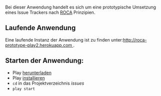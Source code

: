 Bei dieser Anwendung handelt es sich um eine prototypische Umsetzung eines Issue Trackers nach [ROCA](http://roca-style.org) Prinzipien.

## Laufende Anwendung

Eine laufende Instanz der Anwendung ist zu finden unter:[http://roca-prototype-play2.herokuapp.com ](http://roca-prototype-play2.herokuapp.com).

## Starten der Anwendung:

- Play [herunterladen](http://www.playframework.org/download)
- Play [installieren](http://www.playframework.org/documentation/2.0.4/Installing)
- `cd` in das Projektverzeichnis *issues*
- `play start`
